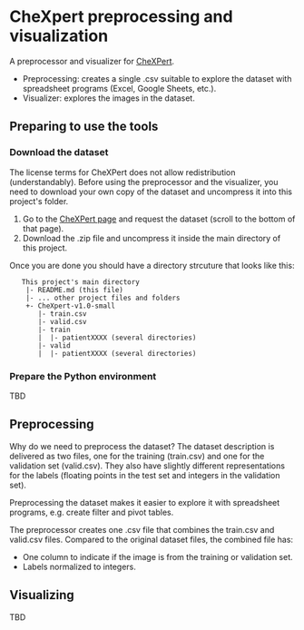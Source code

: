 # CheXpert preprocessing and visualization

A preprocessor and visualizer for [CheXPert](https://stanfordmlgroup.github.io/competitions/chexpert/).

- Preprocessing: creates a single .csv suitable to explore the dataset with spreadsheet programs
  (Excel, Google Sheets, etc.).
- Visualizer: explores the images in the dataset.

## Preparing to use the tools

### Download the dataset

The license terms for CheXPert does not allow redistribution (understandably). Before using the
preprocessor and the visualizer, you need to download your own copy of the dataset and uncompress
it into this project's folder.

1. Go to the [CheXPert page](https://stanfordmlgroup.github.io/competitions/chexpert/) and request
   the dataset (scroll to the bottom of that page).
1. Download the .zip file and uncompress it inside the main directory of this project.

Once you are done you should have a directory strcuture that looks like this:

```text
   This project's main directory
    |- README.md (this file)
    |- ... other project files and folders
    +- CheXpert-v1.0-small
       |- train.csv
       |- valid.csv
       |- train
       |  |- patientXXXX (several directories)
       |- valid
       |  |- patientXXXX (several directories)
```

### Prepare the Python environment

TBD

## Preprocessing

Why do we need to preprocess the dataset? The dataset description is delivered as two files, one for
the training (train.csv) and one for the validation set (valid.csv). They also have slightly
different representations for the labels (floating points in the test set and integers in the
validation set).

Preprocessing the dataset makes it easier to explore it with spreadsheet programs, e.g. create
filter and pivot tables.

The preprocessor creates one .csv file that combines the train.csv and valid.csv files. Compared to
the original dataset files, the combined file has:

- One column to indicate if the image is from the training or validation set.
- Labels normalized to integers.

## Visualizing

TBD
